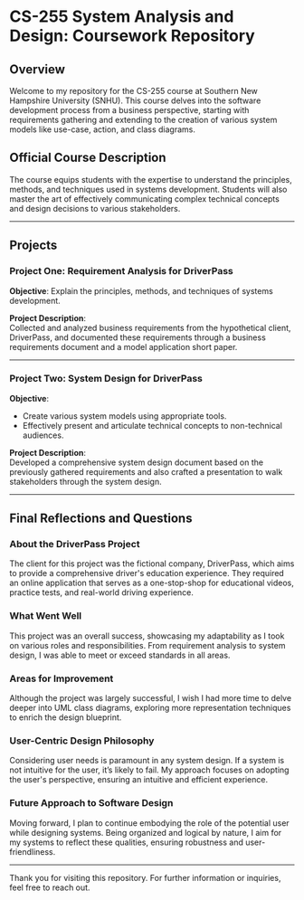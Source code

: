 # CS-255 System Analysis and Design: Coursework Repository

## Overview

Welcome to my repository for the CS-255 course at Southern New Hampshire University (SNHU). This course delves into the software development process from a business perspective, starting with requirements gathering and extending to the creation of various system models like use-case, action, and class diagrams.

## Official Course Description

The course equips students with the expertise to understand the principles, methods, and techniques used in systems development. Students will also master the art of effectively communicating complex technical concepts and design decisions to various stakeholders.

---

## Projects

### Project One: Requirement Analysis for DriverPass

**Objective**: 
Explain the principles, methods, and techniques of systems development.

**Project Description**:  
Collected and analyzed business requirements from the hypothetical client, DriverPass, and documented these requirements through a business requirements document and a model application short paper.

---

### Project Two: System Design for DriverPass

**Objective**:  
- Create various system models using appropriate tools.  
- Effectively present and articulate technical concepts to non-technical audiences.

**Project Description**:  
Developed a comprehensive system design document based on the previously gathered requirements and also crafted a presentation to walk stakeholders through the system design.

---

## Final Reflections and Questions

### About the DriverPass Project

The client for this project was the fictional company, DriverPass, which aims to provide a comprehensive driver's education experience. They required an online application that serves as a one-stop-shop for educational videos, practice tests, and real-world driving experience.

### What Went Well

This project was an overall success, showcasing my adaptability as I took on various roles and responsibilities. From requirement analysis to system design, I was able to meet or exceed standards in all areas.

### Areas for Improvement

Although the project was largely successful, I wish I had more time to delve deeper into UML class diagrams, exploring more representation techniques to enrich the design blueprint.

### User-Centric Design Philosophy

Considering user needs is paramount in any system design. If a system is not intuitive for the user, it’s likely to fail. My approach focuses on adopting the user's perspective, ensuring an intuitive and efficient experience.

### Future Approach to Software Design

Moving forward, I plan to continue embodying the role of the potential user while designing systems. Being organized and logical by nature, I aim for my systems to reflect these qualities, ensuring robustness and user-friendliness.

---

Thank you for visiting this repository. For further information or inquiries, feel free to reach out.
